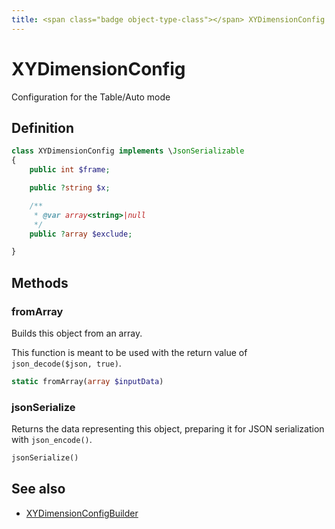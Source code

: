 ```yaml
---
title: <span class="badge object-type-class"></span> XYDimensionConfig
---
```

# <span class="badge object-type-class"></span> XYDimensionConfig

Configuration for the Table/Auto mode

## Definition

```php
class XYDimensionConfig implements \JsonSerializable
{
    public int $frame;

    public ?string $x;

    /**
     * @var array<string>|null
     */
    public ?array $exclude;

}
```
## Methods

### <span class="badge object-method"></span> fromArray

Builds this object from an array.

This function is meant to be used with the return value of `json_decode($json, true)`.

```php
static fromArray(array $inputData)
```

### <span class="badge object-method"></span> jsonSerialize

Returns the data representing this object, preparing it for JSON serialization with `json_encode()`.

```php
jsonSerialize()
```

## See also

 * <span class="badge builder"></span> [XYDimensionConfigBuilder](./builder-XYDimensionConfigBuilder.md)
